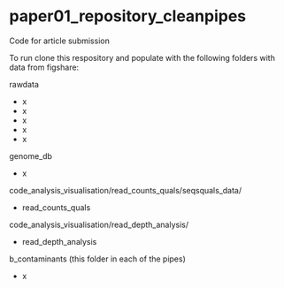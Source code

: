 # paper01_repository_cleanpipes
Code for article submission 

To run clone this respository and populate with the following folders with data from figshare:

rawdata
- x
- x
- x
- x
- x

genome_db
- x

code_analysis_visualisation/read_counts_quals/seqsquals_data/
- read_counts_quals

code_analysis_visualisation/read_depth_analysis/
- read_depth_analysis

b_contaminants (this folder in each of the pipes)
- x
